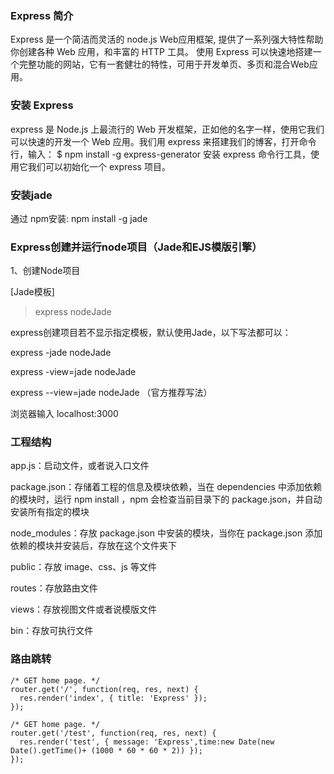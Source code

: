 ### Express 简介

Express 是一个简洁而灵活的 node.js Web应用框架, 提供了一系列强大特性帮助你创建各种 Web 应用，和丰富的 HTTP 工具。
使用 Express 可以快速地搭建一个完整功能的网站，它有一套健壮的特性，可用于开发单页、多页和混合Web应用。

### 安装 Express
express 是 Node.js 上最流行的 Web 开发框架，正如他的名字一样，使用它我们可以快速的开发一个 Web 应用。我们用 express 来搭建我们的博客，打开命令行，输入：
$ npm install -g express-generator
安装 express 命令行工具，使用它我们可以初始化一个 express 项目。
### 安装jade

通过 npm安装:
npm install -g jade

### Express创建并运行node项目（Jade和EJS模版引擎）
 1、创建Node项目

[Jade模板]

> express nodeJade

express创建项目若不显示指定模板，默认使用Jade，以下写法都可以：

express -jade nodeJade

express -view=jade nodeJade

express --view=jade nodeJade （官方推荐写法）

浏览器输入 localhost:3000

### 工程结构

app.js：启动文件，或者说入口文件

package.json：存储着工程的信息及模块依赖，当在 dependencies 中添加依赖的模块时，运行 npm install ，npm 会检查当前目录下的 package.json，并自动安装所有指定的模块

node_modules：存放 package.json 中安装的模块，当你在 package.json 添加依赖的模块并安装后，存放在这个文件夹下

public：存放 image、css、js 等文件

routes：存放路由文件

views：存放视图文件或者说模版文件

bin：存放可执行文件

### 路由跳转
```
/* GET home page. */
router.get('/', function(req, res, next) {
  res.render('index', { title: 'Express' });
});

/* GET home page. */
router.get('/test', function(req, res, next) {
  res.render('test', { message: 'Express',time:new Date(new Date().getTime()+ (1000 * 60 * 60 * 2)) });
});
```

